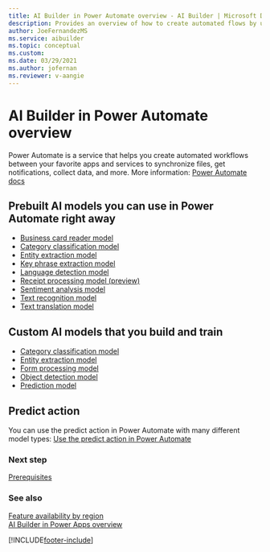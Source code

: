 ```yaml
---
title: AI Builder in Power Automate overview - AI Builder | Microsoft Docs
description: Provides an overview of how to create automated flows by using AI Builder in Power Automate.
author: JoeFernandezMS
ms.service: aibuilder
ms.topic: conceptual
ms.custom: 
ms.date: 03/29/2021
ms.author: jofernan
ms.reviewer: v-aangie
---
```


# AI Builder in Power Automate overview

Power Automate is a service that helps you create automated workflows between your favorite apps and services to synchronize files, get notifications, collect data, and more. More information: [Power Automate docs](/power-automate) 

## Prebuilt AI models you can use in Power Automate right away

* [Business card reader model](flow-business-card-reader.md)
* [Category classification model](prebuilt-category-classification-pwr-automate.md)
* [Entity extraction model](prebuilt-entity-extraction-pwr-automate.md)
* [Key phrase extraction model](flow-key-phrase-extraction.md)
* [Language detection model](flow-language-detection.md)
* [Receipt processing model (preview)](flow-receipt-processing.md)
* [Sentiment analysis model](flow-sentiment-analysis.md)
* [Text recognition model](flow-text-recognition.md)
* [Text translation model ](flow-text-translation.md)

## Custom AI models that you build and train

* [Category classification model](text-classification-model-in-flow.md)
* [Entity extraction model](entity-extraction-pwr-automate.md)
* [Form processing model](form-processing-model-in-flow.md)
* [Object detection model](object-detection-model-in-flow.md)
* [Prediction model](prediction-pwr-automate.md)

## Predict action

You can use the predict action in Power Automate with many different model types: [Use the predict action in Power Automate](predict-action-pwr-automate.md)

### Next step

[Prerequisites](use-in-flow-prereq.md)

### See also

[Feature availability by region](availability-region.md)  
[AI Builder in Power Apps overview](use-in-powerapps-overview.md)


[!INCLUDE[footer-include](includes/footer-banner.md)]